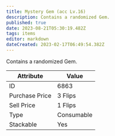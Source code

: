 ```yaml
---
title: Mystery Gem (acc Lv.16)
description: Contains a randomized Gem.
published: true
date: 2023-08-21T05:30:19.482Z
tags: items
editor: markdown
dateCreated: 2023-02-17T06:49:54.382Z
---
```


Contains a randomized Gem.

|Attribute|Value|
|-|-|
|ID|6863|
|Purchase Price|3 Flips|
|Sell Price|1 Flips|
|Type|Consumable|
|Stackable|Yes|

